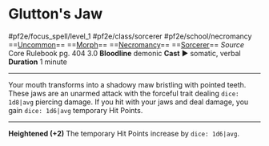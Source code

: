 # Glutton's Jaw
#pf2e/focus_spell/level_1 #pf2e/class/sorcerer #pf2e/school/necromancy 
==[Uncommon](../../../../../TTRPGShare-Pathfinder-2E-Vault/rules/traits/uncommon.md)== ==[Morph](../../../../../TTRPGShare-Pathfinder-2E-Vault/rules/traits/morph.md)== ==[Necromancy](../../../../../TTRPGShare-Pathfinder-2E-Vault/rules/traits/necromancy.md)== ==[Sorcerer](../../../../../TTRPGShare-Pathfinder-2E-Vault/rules/traits/sorcerer.md)==
*Source* Core Rulebook pg. 404 3.0
**Bloodline** demonic
**Cast** ► somatic, verbal
**Duration** 1 minute

---
Your mouth transforms into a shadowy maw bristling with pointed teeth. These jaws are an unarmed attack with the forceful trait dealing `dice: 1d8|avg` piercing damage. If you hit with your jaws and deal damage, you gain `dice: 1d6|avg` temporary Hit Points.

<hr>

**Heightened (+2)** The temporary Hit Points increase by `dice: 1d6|avg`.